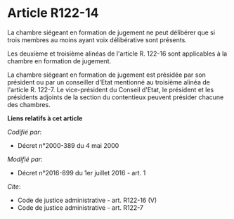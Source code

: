 # Article R122-14

La chambre siégeant en formation de jugement ne peut délibérer que si trois membres au moins ayant voix délibérative sont
présents. 

Les deuxième et troisième alinéas de l'article R. 122-16 sont applicables à la chambre en formation de jugement. 

La chambre siégeant en formation de jugement est présidée par son président ou par un conseiller d'Etat mentionné au
troisième alinéa de l'article R. 122-7. Le vice-président du Conseil d'Etat, le président et les présidents adjoints de la
section du contentieux peuvent présider chacune des chambres.

**Liens relatifs à cet article**

_Codifié par_:

  - Décret n°2000-389 du 4 mai 2000

_Modifié par_:

  - Décret n°2016-899 du 1er juillet 2016 - art. 1

_Cite_:

  - Code de justice administrative - art. R122-16 (V)
  - Code de justice administrative - art. R122-7
